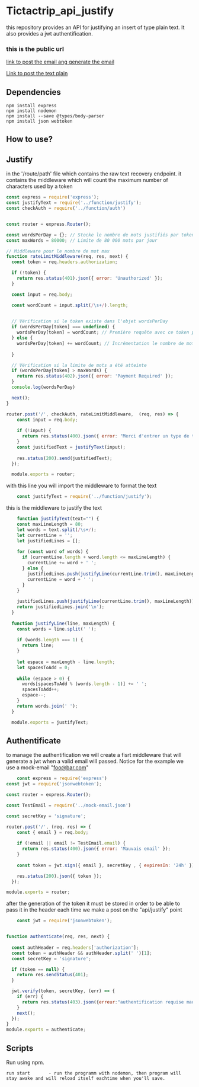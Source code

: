 # Tictactrip_api_justify

this repository provides an API for justifying an insert of type plain text. It also provides a jwt authentification.

### this is the public url

[link to post the email ang generate the email](https://api-justify-tictactrip.vercel.app/api/token "https://api-justify-tictactrip.vercel.app/api/token")

[Link to post the text plain](https://api-justify-tictactrip.vercel.app/api/justify "https://api-justify-tictactrip.vercel.app/api/justify")


## Dependencies

```
npm install express
npm install nodemon
npm install --save @types/body-parser
npm install json webtoken
```

## How to use?

## Justify

in the '/route/path' file which contains the raw text recovery endpoint. it contains the middleware which will count the maximum number of characters used by a token

```javascript
const express = require('express');
const justifyText = require('../function/justify');
const checkAuth = require('../function/auth')


const router = express.Router();

const wordsPerDay = {}; // Stocke le nombre de mots justifiés par token
const maxWords = 80000; // Limite de 80 000 mots par jour

// Middleware pour le nombre de mot max
function rateLimitMiddleware(req, res, next) {
  const token = req.headers.authorization;

  if (!token) {
    return res.status(401).json({ error: 'Unauthorized' });
  }

  const input = req.body;

  const wordCount = input.split(/\s+/).length;
 

  // Vérification si le token existe dans l'objet wordsPerDay
  if (wordsPerDay[token] === undefined) {
    wordsPerDay[token] = wordCount; // Première requête avec ce token pour la journée
  } else {
    wordsPerDay[token] += wordCount; // Incrémentation le nombre de mots justifiés avec ce token
  
  }

  // Vérification si la limite de mots a été atteinte
  if (wordsPerDay[token] > maxWords) {
    return res.status(402).json({ error: 'Payment Required' });
  }
  console.log(wordsPerDay)

  next();
}

router.post('/', checkAuth, rateLimitMiddleware,  (req, res) => {
    const input = req.body;
  
    if (!input) {
      return res.status(400).json({ error: "Merci d'entrer un type de texte correct" });
    }
    const justifiedText = justifyText(input);
  
    res.status(200).send(justifiedText);
  });

  module.exports = router;
```

with this line you will import the middleware to format the text

```javascript
    const justifyText = require('../function/justify');
```

this is the middleware to justify the text

```javascript
    function justifyText(text="") {
    const maxLineLength = 80;
    let words = text.split(/\s+/);
    let currentLine = '';
    let justifiedLines = [];
  
    for (const word of words) {
      if (currentLine.length + word.length <= maxLineLength) {
        currentLine += word + ' ';
      } else {
        justifiedLines.push(justifyLine(currentLine.trim(), maxLineLength));
        currentLine = word + ' ';
      }
    }
  
    justifiedLines.push(justifyLine(currentLine.trim(), maxLineLength));
    return justifiedLines.join('\n');
  }
  
  function justifyLine(line, maxLength) {
    const words = line.split(' ');
  
    if (words.length === 1) {
      return line;
    }
  
    let espace = maxLength - line.length;
    let spacesToAdd = 0;
  
    while (espace > 0) {
      words[spacesToAdd % (words.length - 1)] += ' ';
      spacesToAdd++;
      espace--;
    }
    return words.join(' ');
  }

  module.exports = justifyText;
```

## Authentificate

to manage the authentification we will create a fisrt middleware that will generate a jwt when a valid email will passed. Notice for the example we use a mock-email "foo@bar.com"

```javascript
    const express = require('express')
const jwt = require('jsonwebtoken');

const router = express.Router();

const TestEmail = require('../mock-email.json')

const secretKey = 'signature'; 

router.post('/', (req, res) => {
    const { email } = req.body;
  
    if (!email || email != TestEmail.email) {
      return res.status(400).json({ error: 'Mauvais email' });
    }
  
    const token = jwt.sign({ email }, secretKey , { expiresIn: '24h' });

    res.status(200).json({ token });
  });

module.exports = router;
```

after the generation of the token it must be stored in order to be able to pass it in the header each time we make a post on the "api/justify" point

```javascript
    const jwt = require('jsonwebtoken');


function authenticate(req, res, next) {
 
  const authHeader = req.headers['authorization'];
  const token = authHeader && authHeader.split(' ')[1];
  const secretKey = 'signature'; 

  if (token == null) {
    return res.sendStatus(401);
  }

  jwt.verify(token, secretKey, (err) => {
    if (err) {
      return res.status(403).json({erreur:"authentification requise mauvais token"});
    }
    next();
  });
}
module.exports = authenticate;

```

## Scripts

Run using npm.

    run start       - run the programm with nodemon, then program will stay awake and will reload itself eachtime when you'll save.
